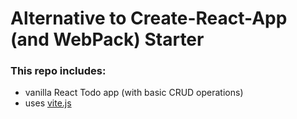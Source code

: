 # Alternative to Create-React-App (and WebPack) Starter

### This repo includes:

- vanilla React Todo app (with basic CRUD operations)
- uses [vite.js](https://vitejs.dev/)